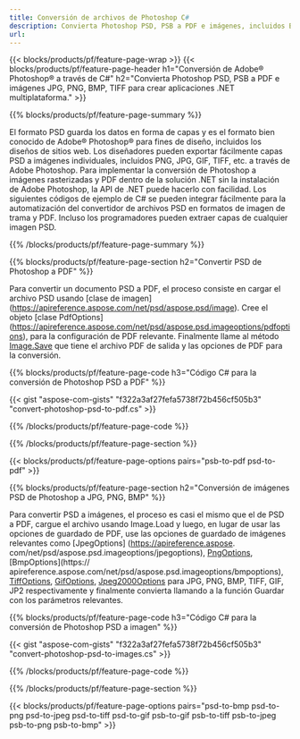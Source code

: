 ```yaml
---
title: Conversión de archivos de Photoshop C#
description: Convierta Photoshop PSD, PSB a PDF e imágenes, incluidos BMP, JPG, PNG, TIFF con pocas líneas de código C# a través de la biblioteca .NET.
url: 
---
```


{{< blocks/products/pf/feature-page-wrap >}}
{{< blocks/products/pf/feature-page-header h1="Conversión de Adobe® Photoshop® a través de C#" h2="Convierta Photoshop PSD, PSB a PDF e imágenes JPG, PNG, BMP, TIFF para crear aplicaciones .NET multiplataforma." >}}

{{% blocks/products/pf/feature-page-summary %}}

El formato PSD guarda los datos en forma de capas y es el formato bien conocido de Adobe® Photoshop® para fines de diseño, incluidos los diseños de sitios web. Los diseñadores pueden exportar fácilmente capas PSD a imágenes individuales, incluidos PNG, JPG, GIF, TIFF, etc. a través de Adobe Photoshop. Para implementar la conversión de Photoshop a imágenes rasterizadas y PDF dentro de la solución .NET sin la instalación de Adobe Photoshop, la API de .NET puede hacerlo con facilidad. Los siguientes códigos de ejemplo de C# se pueden integrar fácilmente para la automatización del convertidor de archivos PSD en formatos de imagen de trama y PDF. Incluso los programadores pueden extraer capas de cualquier imagen PSD.


{{% /blocks/products/pf/feature-page-summary  %}}

{{% blocks/products/pf/feature-page-section  h2="Convertir PSD de Photoshop a PDF" %}}

Para convertir un documento PSD a PDF, el proceso consiste en cargar el archivo PSD usando [clase de imagen] (https://apireference.aspose.com/net/psd/aspose.psd/image). Cree el objeto [clase PdfOptions] (https://apireference.aspose.com/net/psd/aspose.psd.imageoptions/pdfoptions), para la configuración de PDF relevante. Finalmente llame al método [Image.Save](https://apireference.aspose.com/net/psd/aspose.psd.image/save/methods/3) que tiene el archivo PDF de salida y las opciones de PDF para la conversión.

{{% blocks/products/pf/feature-page-code h3="Código C# para la conversión de Photoshop PSD a PDF" %}}

{{< gist "aspose-com-gists" "f322a3af27fefa5738f72b456cf505b3" "convert-photoshop-psd-to-pdf.cs" >}}

{{% /blocks/products/pf/feature-page-code  %}}

{{% /blocks/products/pf/feature-page-section %}}

{{< blocks/products/pf/feature-page-options pairs="psb-to-pdf psd-to-pdf" >}}

{{% blocks/products/pf/feature-page-section  h2="Conversión de imágenes PSD de Photoshop a JPG, PNG, BMP" %}}

Para convertir PSD a imágenes, el proceso es casi el mismo que el de PSD a PDF, cargue el archivo usando Image.Load y luego, en lugar de usar las opciones de guardado de PDF, use las opciones de guardado de imágenes relevantes como [JpegOptions] (https://apireference.aspose. com/net/psd/aspose.psd.imageoptions/jpegoptions), [PngOptions](https://apireference.aspose.com/net/psd/aspose.psd.imageoptions/pngoptions), [BmpOptions](https:// apireference.aspose.com/net/psd/aspose.psd.imageoptions/bmpoptions), [TiffOptions](https://apireference.aspose.com/net/psd/aspose.psd.imageoptions/tiffoptions), [GifOptions]( https://apireference.aspose.com/net/psd/aspose.psd.imageoptions/gifoptions), [Jpeg2000Options](https://apireference.aspose.com/net/psd/aspose.psd.imageoptions/jpeg2000options) para JPG, PNG, BMP, TIFF, GIF, JP2 respectivamente y finalmente convierta llamando a la función Guardar con los parámetros relevantes.


{{% blocks/products/pf/feature-page-code h3="Código C# para la conversión de Photoshop PSD a imagen" %}}

{{< gist "aspose-com-gists" "f322a3af27fefa5738f72b456cf505b3" "convert-photoshop-psd-to-images.cs" >}}

{{% /blocks/products/pf/feature-page-code  %}}

{{% /blocks/products/pf/feature-page-section %}}

{{< blocks/products/pf/feature-page-options pairs="psd-to-bmp psd-to-png psd-to-jpeg psd-to-tiff psd-to-gif psb-to-gif psb-to-tiff psb-to-jpeg psb-to-png psb-to-bmp" >}}
